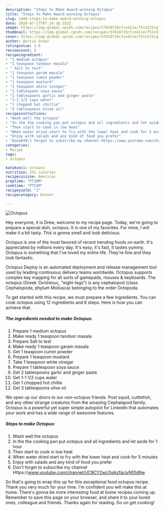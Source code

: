 ```yaml
---
description: "Steps to Make Award-winning Octopus"
title: "Steps to Make Award-winning Octopus"
slug: 1448-steps-to-make-award-winning-octopus
date: 2020-07-17T07:14:18.552Z
image: https://img-global.cpcdn.com/recipes/57618719cfce411e/751x532cq70/octopus-recipe-main-photo.jpg
thumbnail: https://img-global.cpcdn.com/recipes/57618719cfce411e/751x532cq70/octopus-recipe-main-photo.jpg
cover: https://img-global.cpcdn.com/recipes/57618719cfce411e/751x532cq70/octopus-recipe-main-photo.jpg
author: Bertie Greer
ratingvalue: 3.8
reviewcount: 3
recipeingredient:
- "1 medium octopus"
- "1 teaspoon tandoor masala"
- " Salt to test"
- "1 teaspoon garam masala"
- "1 teaspoon cumin powder"
- "1 teaspoon mustard"
- "1 teaspoon white vinegar"
- "1 tablespoon soya sauce"
- "2 tablespoons garlic and ginger paste"
- "1-1 1/2 cups water"
- "1 chopped hot chillie"
- "3 tablespoons olive oil"
recipeinstructions:
- "Wash well the octopus"
- "In the the cooking pan put octopus and all ingredients and let aside for 1 hour"
- "Then start to cook in low heat"
- "When water dried start to fry with the lower heat and cook for 5 minutes"
- "Enjoy with salads and any kind of food you prefer"
- "Don&#39;t forget to subscribe my channel Https://www.youtube.com/channel/UC9CY2wU1qjkzfajJyNf0d9w"
categories:
- Recipe
tags:
- octopus

katakunci: octopus 
nutrition: 251 calories
recipecuisine: American
preptime: "PT38M"
cooktime: "PT52M"
recipeyield: "1"
recipecategory: Dinner

---
```



![Octopus](https://img-global.cpcdn.com/recipes/57618719cfce411e/751x532cq70/octopus-recipe-main-photo.jpg)

Hey everyone, it is Drew, welcome to my recipe page. Today, we're going to prepare a special dish, octopus. It is one of my favorites. For mine, I will make it a bit tasty. This is gonna smell and look delicious.

Octopus is one of the most favored of recent trending foods on earth. It's appreciated by millions every day. It's easy, it's fast, it tastes yummy. Octopus is something that I've loved my entire life. They're fine and they look fantastic.

Octopus Deploy is an automated deployment and release management tool used by leading continuous delivery teams worldwide. Octopus supports complex key mapping for all sorts of gamepads, mouses &amp; keyboards. The octopus (Greek Ὀκτάπους, &#34;eight-legs&#34;) is any cephalopod (class Cephalopoda, phylum Mollusca) belonging to the order Octopoda.


To get started with this recipe, we must prepare a few ingredients. You can cook octopus using 12 ingredients and 6 steps. Here is how you can achieve that.

<!--inarticleads1-->

##### The ingredients needed to make Octopus:

1. Prepare 1 medium octopus
1. Make ready 1 teaspoon tandoor masala
1. Prepare  Salt to test
1. Make ready 1 teaspoon garam masala
1. Get 1 teaspoon cumin powder
1. Prepare 1 teaspoon mustard
1. Take 1 teaspoon white vinegar
1. Prepare 1 tablespoon soya sauce
1. Get 2 tablespoons garlic and ginger paste
1. Get 1-1 1/2 cups water
1. Get 1 chopped hot chillie
1. Get 3 tablespoons olive oil


We open up our doors to our non-octopus friends. Post squid, cuttlefish, and any other strange creatures from the amazing Cephalapod family. Octopus is a powerful yet super simple autopilot for LinkedIn that automates your work and has a wide range of awesome features. 

<!--inarticleads2-->

##### Steps to make Octopus:

1. Wash well the octopus
1. In the the cooking pan put octopus and all ingredients and let aside for 1 hour
1. Then start to cook in low heat
1. When water dried start to fry with the lower heat and cook for 5 minutes
1. Enjoy with salads and any kind of food you prefer
1. Don&#39;t forget to subscribe my channel Https://www.youtube.com/channel/UC9CY2wU1qjkzfajJyNf0d9w




So that's going to wrap this up for this exceptional food octopus recipe. Thank you very much for your time. I'm confident you will make this at home. There's gonna be more interesting food at home recipes coming up. Remember to save this page on your browser, and share it to your loved ones, colleague and friends. Thanks again for reading. Go on get cooking!
